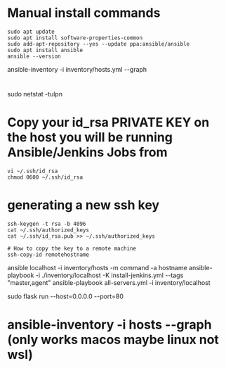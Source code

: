 
# Manual install commands
```
sudo apt update
sudo apt install software-properties-common
sudo add-apt-repository --yes --update ppa:ansible/ansible
sudo apt install ansible
ansible --version
```


ansible-inventory -i inventory/hosts.yml --graph

#
sudo netstat -tulpn 

# Copy your id_rsa PRIVATE KEY on the host you will be running Ansible/Jenkins Jobs from
```
vi ~/.ssh/id_rsa
chmod 0600 ~/.ssh/id_rsa
```
# generating a new ssh key

```
ssh-keygen -t rsa -b 4096
cat ~/.ssh/authorized_keys
cat ~/.ssh/id_rsa.pub >> ~/.ssh/authorized_keys

# How to copy the key to a remote machine
ssh-copy-id remotehostname
```

ansible localhost -i inventory/hosts -m command -a hostname
ansible-playbook -i ./inventory/localhost -K install-jenkins.yml --tags "master,agent"
ansible-playbook all-servers.yml -i inventory/localhost



sudo flask run --host=0.0.0.0 --port=80
# ansible-inventory -i hosts --graph  (only works macos maybe linux not wsl)